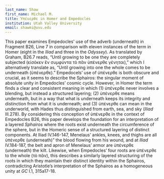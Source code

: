 ```yaml
---
last_name: Shaw
first_name: Michael M.
title: Ὑπένερθε in Homer and Empedocles
institution: Utah Valley University
email: shawmi@uvu.edu
---
```


This paper examines Empedocles' use of the adverb  (underneath) in Fragment B26, Line 7 in comparison with eleven instances of the term in Homer (eight in the *Iliad* and three in the *Odyssey*). As translated by Graham, B26.7 reads, “Until growing to be one they are completely subjected (εἰσόκεν ἓν συμφύντα τὸ πᾶν ὑπένερθε γένηται),” which I alternatively translate as, “Until growing into one the whole comes to be underneath (ὑπένερθε).” Empedocels’ use of ὑπένερθε is both obscure and crucial, as it seems to describe the Sphairos: the singular moment of absolute unity in Empedocles’ cosmic cycle. However, in Homer the term finds a clear and consistent meaning in which (1) ὑπένερθε never involves a blending, but instead a structured layering; (2) ὑπένερθε means underneath, but in a way that what is underneath keeps its integrity and distinction from what it is underneath; and (3) ὑπένερθε can mean in the underworld, with Hades thus distinguished from earth, sea, and sky (*Iliad* III.278). By considering this conception of ὑπένερθε in the context of Empedocles B26, this paper develops the foundation for an interpretation of a layered *Sphairos* where the roots exist underneath the circumference of the sphere, but in the Homeric sense of a structured layering of distinct components. At Iliad IV.146-147, Menelaus’ ankles, knees, and thighs are all ὑπένερθε (underneath)” the blood flowing from his wound, and at *Iliad* IV.184-187, the belt and apron of Menelaus’ armor are ὑπένερθε (underneath) the kilt. Likewise, when Empedocles’ four roots are ὑπένερθε to the whole (τὸ πᾶν), this describes a similarly layered structuring of the roots in which they maintain their distinct identity within the Sphairos, contradicting Aristotle’s interpretation of the Sphairos as a homogeneous unity at *GC* I.1, 315a17-18.
